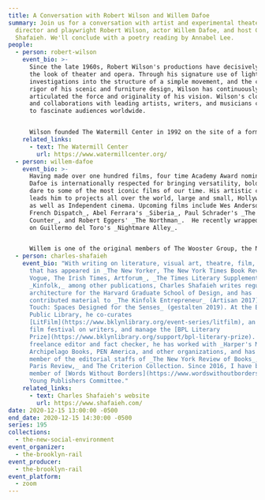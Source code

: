 ```yaml
---
title: A Conversation with Robert Wilson and Willem Dafoe
summary: Join us for a conversation with artist and experimental theater stage
  director and playwright Robert Wilson, actor Willem Dafoe, and host Charles
  Shafaieh. We'll conclude with a poetry reading by Annabel Lee.
people:
  - person: robert-wilson
    event_bio: >-
      Since the late 1960s, Robert Wilson's productions have decisively shaped
      the look of theater and opera. Through his signature use of light, his
      investigations into the structure of a simple movement, and the classical
      rigor of his scenic and furniture design, Wilson has continuously
      articulated the force and originality of his vision. Wilson's close ties
      and collaborations with leading artists, writers, and musicians continue
      to fascinate audiences worldwide.


      Wilson founded The Watermill Center in 1992 on the site of a former Western Union communication research facility near Southampton, Long Island, about two hours from New York City. Watermill fosters research in the arts of the stage, providing young and emerging artists with a unique environment for creation and exploration in theater and all its related art forms, and developing a strong global network transcending age, experience, social, religious and cultural backgrounds.  Watermill supports projects that integrate different genres and art forms, break with traditional forms of representation, and develop democratic and cross-cultural approaches. Watermill is about living and working together, and creating your own environment and sharing this experience with others.
    related_links:
      - text: The Watermill Center
        url: https://www.watermillcenter.org/
  - person: willem-dafoe
    event_bio: >-
      Having made over one hundred films, four time Academy Award nominee Willem
      Dafoe is internationally respected for bringing versatility, boldness, and
      dare to some of the most iconic films of our time. His artistic curiosity
      leads him to projects all over the world, large and small, Hollywood films
      as well as Independent cinema. Upcoming films include Wes Anderson's _The
      French Dispatch_, Abel Ferrara's _Siberia_, Paul Schrader's _The Card
      Counter_, and Robert Eggers' _The Northman_.  He recently wrapped shooting
      on Guillermo del Toro's _Nightmare Alley_.


      Willem is one of the original members of The Wooster Group, the New York based experimental theatre collective. He created and performed in all of the group's work from 1977 through 2005, both in the U.S. and internationally. Since then, he has worked with theatre directors Richard Foreman, Robert Wilson, Romeo Castellucci, and performance artist Marina Abramovic.
  - person: charles-shafaieh
    event_bio: "With writing on literature, visual art, theatre, film, and music
      that has appeared in _The New Yorker, The New York Times Book Review,
      Vogue, The Irish Times, Artforum_, _The Times Literary Supplement,_ and
      _Kinfolk,_ among other publications, Charles Shafaieh writes regularly on
      architecture for the Harvard Graduate School of Design, and has
      contributed material to _The Kinfolk Entrepreneur_ (Artisan 2017) and _The
      Touch: Spaces Designed for the Senses_ (gestalten 2019). At the Brooklyn
      Public Library, he co-curates
      [LitFilm](https://www.bklynlibrary.org/event-series/litfilm), an annual
      film festival on writers, and manage the [BPL Literary
      Prize](https://www.bklynlibrary.org/support/bpl-literary-prize). As a
      freelance editor and fact checker, he has worked with _Harper's Magazine_,
      Archipelago Books, PEN America, and other organizations, and has been a
      member of the editorial staffs of _The New York Review of Books_, _The
      Paris Review,_ and The Criterion Collection. Since 2016, I have been a
      member of [Words Without Borders](https://www.wordswithoutborders.org/)’
      Young Publishers Committee."
    related_links:
      - text: Charles Shafaieh's website
        url: https://www.shafaieh.com/
date: 2020-12-15 13:00:00 -0500
end_date: 2020-12-15 14:30:00 -0500
series: 195
collections:
  - the-new-social-environment
event_organizer:
  - the-brooklyn-rail
event_producer:
  - the-brooklyn-rail
event_platform:
  - zoom
---
```

